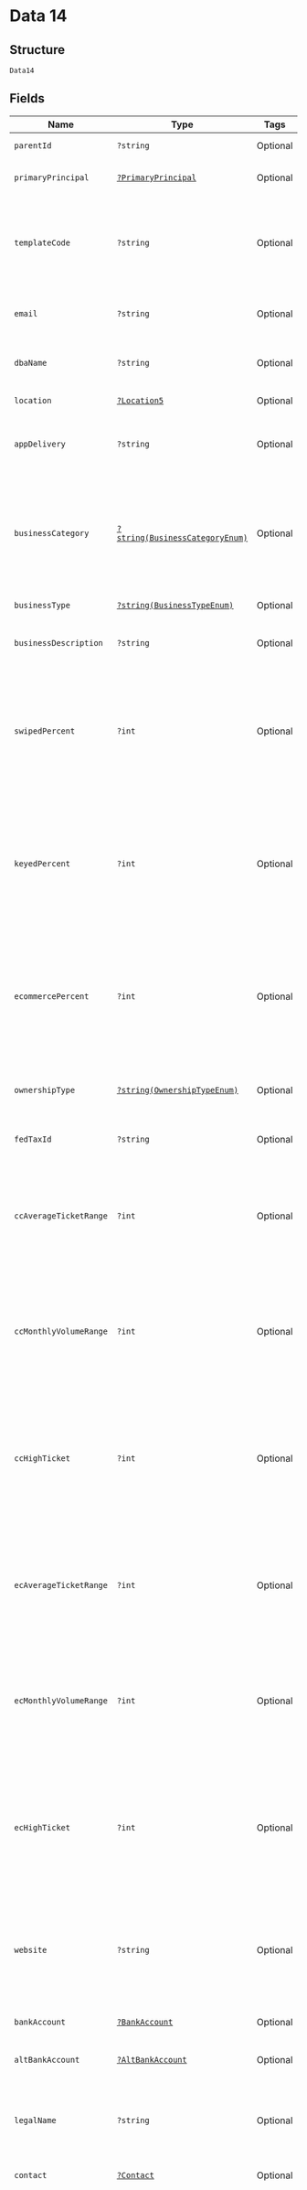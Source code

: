 
# Data 14

## Structure

`Data14`

## Fields

| Name | Type | Tags | Description | Getter | Setter |
|  --- | --- | --- | --- | --- | --- |
| `parentId` | `?string` | Optional | Location ID | getParentId(): ?string | setParentId(?string parentId): void |
| `primaryPrincipal` | [`?PrimaryPrincipal`](../../doc/models/primary-principal.md) | Optional | The Primary Principal. | getPrimaryPrincipal(): ?PrimaryPrincipal | setPrimaryPrincipal(?PrimaryPrincipal primaryPrincipal): void |
| `templateCode` | `?string` | Optional | The ID of the template to be used - this value will be provided by Fortis.<br>**Constraints**: *Maximum Length*: `20`, *Pattern*: `^[a-zA-Z0-9]*$` | getTemplateCode(): ?string | setTemplateCode(?string templateCode): void |
| `email` | `?string` | Optional | Merchant email address.<br>**Constraints**: *Maximum Length*: `100` | getEmail(): ?string | setEmail(?string email): void |
| `dbaName` | `?string` | Optional | Merchant 'Doing Business As' name.<br>**Constraints**: *Maximum Length*: `100` | getDbaName(): ?string | setDbaName(?string dbaName): void |
| `location` | [`?Location5`](../../doc/models/location-5.md) | Optional | The Location. | getLocation(): ?Location5 | setLocation(?Location5 location): void |
| `appDelivery` | `?string` | Optional | The delivery method of the app to the merchant.<br>**Constraints**: *Maximum Length*: `20` | getAppDelivery(): ?string | setAppDelivery(?string appDelivery): void |
| `businessCategory` | [`?string(BusinessCategoryEnum)`](../../doc/models/business-category-enum.md) | Optional | The Category of the merchant's business<br><br>> (Required if "business_type" is provided). Note: "business_type" must belong to the appropriate "business_category" | getBusinessCategory(): ?string | setBusinessCategory(?string businessCategory): void |
| `businessType` | [`?string(BusinessTypeEnum)`](../../doc/models/business-type-enum.md) | Optional | The Type of a merchant's business. | getBusinessType(): ?string | setBusinessType(?string businessType): void |
| `businessDescription` | `?string` | Optional | Description of Goods or Services.<br>**Constraints**: *Maximum Length*: `200` | getBusinessDescription(): ?string | setBusinessDescription(?string businessDescription): void |
| `swipedPercent` | `?int` | Optional | Card present/swiped percentage<br><br>> The sum total of "swiped_percent", "keyed_percent" and "ecommerce_percent" must add up to 100.<br>> <br>**Constraints**: `>= 0`, `<= 100` | getSwipedPercent(): ?int | setSwipedPercent(?int swipedPercent): void |
| `keyedPercent` | `?int` | Optional | Card not present/keyed percentage<br><br>> The sum total of "swiped_percent", "keyed_percent" and "ecommerce_percent" must add up to 100.<br>> <br>**Constraints**: `>= 0`, `<= 100` | getKeyedPercent(): ?int | setKeyedPercent(?int keyedPercent): void |
| `ecommercePercent` | `?int` | Optional | eCommerce percentage.<br><br>> The sum total of "swiped_percent", "keyed_percent" and "ecommerce_percent" must add up to 100.<br>> <br>**Constraints**: `>= 0`, `<= 100` | getEcommercePercent(): ?int | setEcommercePercent(?int ecommercePercent): void |
| `ownershipType` | [`?string(OwnershipTypeEnum)`](../../doc/models/ownership-type-enum.md) | Optional | The Ownership Type of the merchant's business.<br>**Constraints**: *Maximum Length*: `10` | getOwnershipType(): ?string | setOwnershipType(?string ownershipType): void |
| `fedTaxId` | `?string` | Optional | Federal Tax ID (EIN).<br>**Constraints**: *Maximum Length*: `10` | getFedTaxId(): ?string | setFedTaxId(?string fedTaxId): void |
| `ccAverageTicketRange` | `?int` | Optional | Average Transaction Amount Range<br><br>> (Applicable when Template Application Type is 'credit_card' or 'both').<br>> <br>**Constraints**: `>= 1`, `<= 7` | getCcAverageTicketRange(): ?int | setCcAverageTicketRange(?int ccAverageTicketRange): void |
| `ccMonthlyVolumeRange` | `?int` | Optional | Monthly Processing Volume Range<br><br>> (Applicable when Template Application Type is 'credit_card' or 'both').<br>> <br>**Constraints**: `>= 1`, `<= 7` | getCcMonthlyVolumeRange(): ?int | setCcMonthlyVolumeRange(?int ccMonthlyVolumeRange): void |
| `ccHighTicket` | `?int` | Optional | Highest transaction amount rounded to the next dollar<br><br>> (No decimal and applicable when Template Application Type is 'credit_card' or 'both').<br>> <br>**Constraints**: `>= 0`, `<= 30000` | getCcHighTicket(): ?int | setCcHighTicket(?int ccHighTicket): void |
| `ecAverageTicketRange` | `?int` | Optional | Average Transaction Amount Range<br><br>> (Applicable when Template Application Type is 'echeck' or 'both').<br>> <br>**Constraints**: `>= 1`, `<= 7` | getEcAverageTicketRange(): ?int | setEcAverageTicketRange(?int ecAverageTicketRange): void |
| `ecMonthlyVolumeRange` | `?int` | Optional | Monthly Processing Volume Range<br><br>> (Applicable when Template Application Type is 'echeck' or 'both').<br>> <br>**Constraints**: `>= 1`, `<= 7` | getEcMonthlyVolumeRange(): ?int | setEcMonthlyVolumeRange(?int ecMonthlyVolumeRange): void |
| `ecHighTicket` | `?int` | Optional | Highest transaction amount rounded to the next dollar<br><br>> (No decimal and applicable when Template Application Type is 'echeck' or 'both').<br>> <br>**Constraints**: `>= 0`, `<= 30000` | getEcHighTicket(): ?int | setEcHighTicket(?int ecHighTicket): void |
| `website` | `?string` | Optional | Merchant's business website.<br><br>> (Required if "ecommerce_percent" is greater than 0).<br>> <br>**Constraints**: *Maximum Length*: `100` | getWebsite(): ?string | setWebsite(?string website): void |
| `bankAccount` | [`?BankAccount`](../../doc/models/bank-account.md) | Optional | The Bank Account. | getBankAccount(): ?BankAccount | setBankAccount(?BankAccount bankAccount): void |
| `altBankAccount` | [`?AltBankAccount`](../../doc/models/alt-bank-account.md) | Optional | The Alternative Bank Account. | getAltBankAccount(): ?AltBankAccount | setAltBankAccount(?AltBankAccount altBankAccount): void |
| `legalName` | `?string` | Optional | Merchant legal name.<br><br>> (leave blank if same as DBA name).<br>> <br>**Constraints**: *Maximum Length*: `100` | getLegalName(): ?string | setLegalName(?string legalName): void |
| `contact` | [`?Contact`](../../doc/models/contact.md) | Optional | The Contact. | getContact(): ?Contact | setContact(?Contact contact): void |
| `clientAppId` | `?string` | Optional | Client Issues Id to track that can be used to track each submitted merchant application. This id should be generated and sent in the request payload, and will be returned in the response payload. If no id is submitted in the payload request, this field will be null in the response.<br>**Constraints**: *Maximum Length*: `20` | getClientAppId(): ?string | setClientAppId(?string clientAppId): void |
| `secCodes` | [`?(string(SecCodeEnum)[])`](../../doc/models/sec-code-enum.md) | Optional | Array of SEC codes that will be allowed, Only applicable for ACH. Valid values are 'PPD', 'WEB', 'TEL', 'CCD'. | getSecCodes(): ?array | setSecCodes(?array secCodes): void |
| `appLink` | `?string` | Optional | A full page or iframeable link, set in the request app_delivery field, that can be used to retrieve and resume the generated merchant application. No link will be returned if app_delivery is direct<br>**Constraints**: *Maximum Length*: `400` | getAppLink(): ?string | setAppLink(?string appLink): void |

## Example (as JSON)

```json
{
  "template_code": "1234YourTemplateCode",
  "email": "jtodd@example.com",
  "dba_name": "Discount Home Goods",
  "app_delivery": "link_full_page",
  "business_category": "education",
  "swiped_percent": 0,
  "keyed_percent": 0,
  "ecommerce_percent": 100,
  "ownership_type": "llp",
  "fed_tax_id": "0000000000",
  "cc_average_ticket_range": 5,
  "cc_monthly_volume_range": 1,
  "cc_high_ticket": 1500,
  "ec_average_ticket_range": 5,
  "ec_monthly_volume_range": 2,
  "ec_high_ticket": 1500,
  "website": "http://www.example.com",
  "legal_name": "Total Home Goods, LLP",
  "client_app_id": "ABC123",
  "app_link": "https://mpa.example.com/signup/123456788",
  "parent_id": "parent_id6",
  "primary_principal": {
    "first_name": "first_name6",
    "last_name": "last_name4",
    "middle_name": "middle_name6",
    "title": "title2",
    "date_of_birth": "date_of_birth2"
  }
}
```

